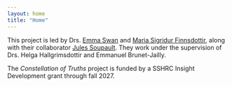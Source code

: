 ```yaml
---
layout: home
title: "Home"
---
```




This project is led by Drs. [Emma Swan](./people/emma.md) and [Maria Sigridur Finnsdottir](./people/maria.md), along with their collaborator [Jules Soupault](./people/jules.md). They work under the supervision of Drs. Helga Hallgrimsdottir and Emmanuel Brunet-Jailly. 

The *Constellation of Truths* project is funded by a SSHRC Insight Development grant through fall 2027. 

